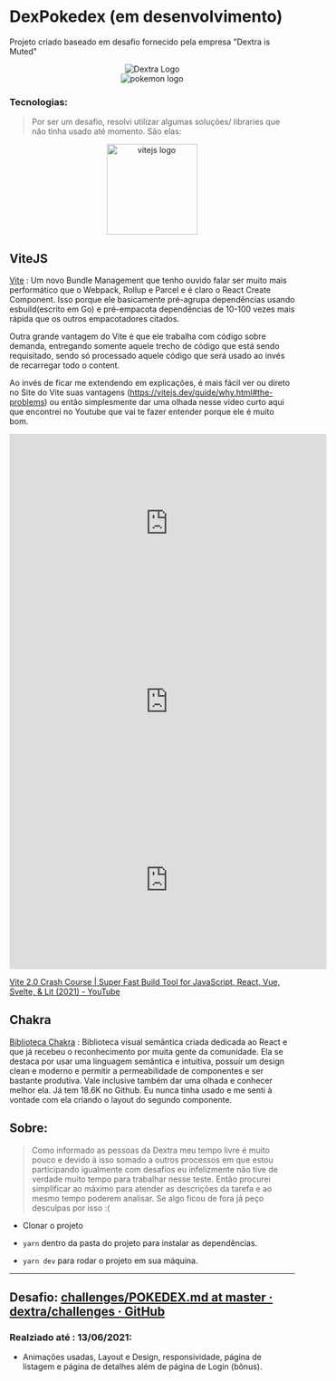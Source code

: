 # DexPokedex (em desenvolvimento)

Projeto criado baseado em desafio fornecido pela empresa "Dextra is Muted"

<div align="center">
    <img src="https://www.dextra.com.br/wp-content/uploads/2020/08/Logos_Dextra-1.png" alt="Dextra Logo" />
</div>
<div align="center">
  <img src="https://external-content.duckduckgo.com/iu/?u=https%3A%2F%2Ffount.in%2Fwp-content%2Fuploads%2F2016%2F10%2Fpokemon-go-apk.png&f=1&nofb=1" alt="pokemon logo"/>
  </div>

### Tecnologias:

> Por ser um desafio, resolvi utilizar algumas soluções/ libraries que não tinha usado até momento. São elas: 

<div align="center">
<img src="https://vitejs.dev/logo.svg" alt="vitejs logo" width="160px"/>
</div>



## ViteJS

[Vite](https://vitejs.dev/) : Um novo Bundle Management que tenho ouvido falar ser muito mais performático que o Webpack, Rollup e Parcel e é claro o React Create Component. Isso porque ele basicamente pré-agrupa dependências usando esbuild(escrito em Go) e pré-empacota dependências de 10-100 vezes mais rápida que os outros empacotadores citados.

Outra grande vantagem do Vite é que ele trabalha com código sobre demanda, entregando somente aquele trecho de código que está sendo requisitado, sendo só processado aquele código que será usado ao invés de recarregar todo o content.

Ao invés de ficar me extendendo em explicações, é mais fácil ver ou direto no Site do Vite suas vantagens (https://vitejs.dev/guide/why.html#the-problems) ou então simplesmente dar uma olhada nesse vídeo curto aqui que encontrei no Youtube que vai te fazer entender porque ele é muito bom.

<iframe width="560" height="315" src="https://www.youtube.com/embed/LQQ3CR2JTX8" title="YouTube video player" frameborder="0" allow="accelerometer; autoplay; clipboard-write; encrypted-media; gyroscope; picture-in-picture" allowfullscreen></iframe>

<iframe width="560" height="315" src="https://www.youtube.com/embed/LQQ3CR2JTX8" title="YouTube video player" frameborder="0" allow="accelerometer; autoplay; clipboard-write; encrypted-media; gyroscope; picture-in-picture" allowfullscreen></iframe>

<iframe width="560" height="315" src="https://www.youtube.com/embed/LQQ3CR2JTX8" title="YouTube video player" frameborder="0" allow="accelerometer; autoplay; clipboard-write; encrypted-media; gyroscope; picture-in-picture" allowfullscreen></iframe>

[Vite 2.0 Crash Course | Super Fast Build Tool for JavaScript, React, Vue, Svelte, &amp; Lit (2021) - YouTube](https://www.youtube.com/watch?v=LQQ3CR2JTX8&t=457s)



## Chakra

[Biblioteca Chakra](https://chakra-ui.com/)  : Biblioteca visual semântica criada dedicada ao React e que já recebeu o reconhecimento por muita gente da comunidade. Ela se destaca por usar uma linguagem semântica e intuitiva, possuír um design clean e moderno e permitir a permeabilidade de componentes e ser bastante produtiva. Vale inclusive também dar uma olhada e conhecer melhor ela. Já tem 18.6K no Github. Eu nunca tinha usado e me senti à vontade com ela criando o layout do segundo componente. 

## Sobre:

> Como informado as pessoas da Dextra meu tempo livre é muito pouco e devido à isso somado a outros processos em que estou participando igualmente com desafios eu infelizmente não tive de verdade muito tempo para trabalhar nesse teste. Então procurei simplificar ao máximo para atender as descrições da tarefa e ao mesmo tempo poderem analisar. Se algo ficou de fora já peço desculpas por isso :(

- Clonar o projeto

- `yarn`  dentro da pasta do projeto para instalar as dependências.

- `yarn dev` para rodar o projeto em sua máquina. 

---

## Desafio:  [challenges/POKEDEX.md at master · dextra/challenges · GitHub](https://github.com/dextra/challenges/blob/master/frontend/POKEDEX.md)



### Realziado até : 13/06/2021:

- Animações usadas, Layout e Design, responsividade, página de listagem e página de detalhes além de página de Login (bônus).
